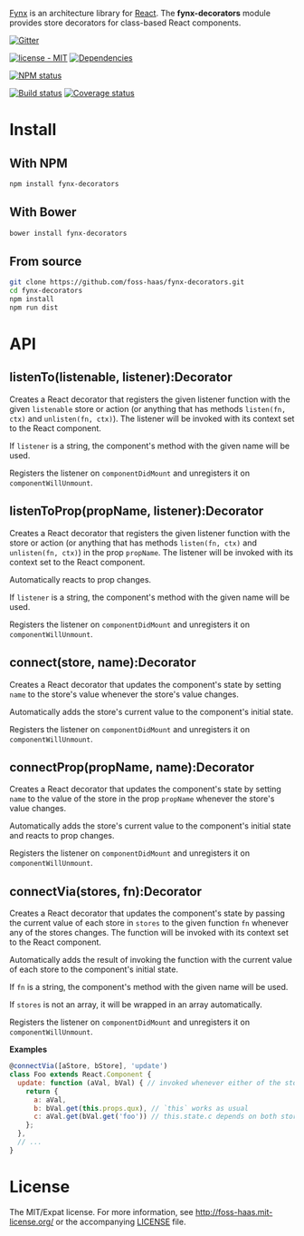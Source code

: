 [Fynx](http://foss-haas.github.io/fynx) is an architecture library for [React](http://facebook.github.io/react). The **fynx-decorators** module provides store decorators for class-based React components.

[![Gitter](https://badges.gitter.im/Join%20Chat.svg)](https://gitter.im/foss-haas/fynx)

[![license - MIT](https://img.shields.io/npm/l/fynx-decorators.svg)](http://foss-haas.mit-license.org) [![Dependencies](https://img.shields.io/david/foss-haas/fynx-decorators.svg)](https://david-dm.org/foss-haas/fynx-decorators)

[![NPM status](https://nodei.co/npm/fynx-decorators.png?compact=true)](https://www.npmjs.com/package/fynx-decorators)

[![Build status](https://img.shields.io/travis/foss-haas/fynx-decorators.svg)](https://travis-ci.org/foss-haas/fynx-decorators) [![Coverage status](https://img.shields.io/coveralls/foss-haas/fynx-decorators.svg)](https://coveralls.io/r/foss-haas/fynx-decorators?branch=master)

# Install

## With NPM

```sh
npm install fynx-decorators
```

## With Bower

```sh
bower install fynx-decorators
```

## From source

```sh
git clone https://github.com/foss-haas/fynx-decorators.git
cd fynx-decorators
npm install
npm run dist
```

# API

## listenTo(listenable, listener):Decorator

Creates a React decorator that registers the given listener function with the given `listenable` store or action (or anything that has methods `listen(fn, ctx)` and `unlisten(fn, ctx)`). The listener will be invoked with its context set to the React component.

If `listener` is a string, the component's method with the given name will be used.

Registers the listener on `componentDidMount` and unregisters it on `componentWillUnmount`.

## listenToProp(propName, listener):Decorator

Creates a React decorator that registers the given listener function with the store or action (or anything that has methods `listen(fn, ctx)` and `unlisten(fn, ctx)`) in the prop `propName`. The listener will be invoked with its context set to the React component.

Automatically reacts to prop changes.

If `listener` is a string, the component's method with the given name will be used.

Registers the listener on `componentDidMount` and unregisters it on `componentWillUnmount`.

## connect(store, name):Decorator

Creates a React decorator that updates the component's state by setting `name` to the store's value whenever the store's value changes.

Automatically adds the store's current value to the component's initial state.

Registers the listener on `componentDidMount` and unregisters it on `componentWillUnmount`.

## connectProp(propName, name):Decorator

Creates a React decorator that updates the component's state by setting `name` to the value of the store in the prop `propName` whenever the store's value changes.

Automatically adds the store's current value to the component's initial state and reacts to prop changes.

Registers the listener on `componentDidMount` and unregisters it on `componentWillUnmount`.

## connectVia(stores, fn):Decorator

Creates a React decorator that updates the component's state by passing the current value of each store in `stores` to the given function `fn` whenever any of the stores changes. The function will be invoked with its context set to the React component.

Automatically adds the result of invoking the function with the current value of each store to the component's initial state.

If `fn` is a string, the component's method with the given name will be used.

If `stores` is not an array, it will be wrapped in an array automatically.

Registers the listener on `componentDidMount` and unregisters it on `componentWillUnmount`.

**Examples**

```js
@connectVia([aStore, bStore], 'update')
class Foo extends React.Component {
  update: function (aVal, bVal) { // invoked whenever either of the stores changes
    return {
      a: aVal,
      b: bVal.get(this.props.qux), // `this` works as usual
      c: aVal.get(bVal.get('foo')) // this.state.c depends on both stores
    };
  },
  // ...
}
```

# License

The MIT/Expat license. For more information, see http://foss-haas.mit-license.org/ or the accompanying [LICENSE](https://github.com/foss-haas/fynx-decorators/blob/master/LICENSE) file.
